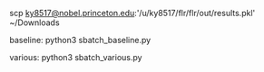 
scp ky8517@nobel.princeton.edu:'/u/ky8517/flr/flr/out/results.pkl' ~/Downloads


baseline: 
    python3 sbatch_baseline.py

various:
    python3 sbatch_various.py
